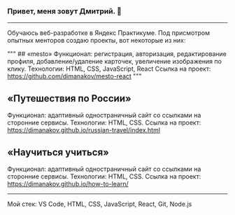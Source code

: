 ### Привет, меня зовут Дмитрий. 👋

---

Обучаюсь веб-разработке в Яндекс Практикуме. Под присмотром опытных менторов создаю проекты, вот некоторые из них:

""" ## «mesto»
Функционал: регистрация, авторизация, редактирование профиля, добавление/удаление карточек, увеличение изображения по клику.
Технологии: HTML, CSS, JavaScript, React
Ссылка на проект: https://github.com/dimanakov/mesto-react """

## «Путешествия по России»
Функционал: адаптивный одностраничный сайт со ссылками на сторонние сервисы.
Технологии: HTML, CSS.
Ссылка на проект: https://dimanakov.github.io/russian-travel/index.html

## «Научиться учиться»
Функционал: адаптивный одностраничный сайт со ссылками на сторонние сервисы.
Технологии: HTML, CSS.
Ссылка на проект: https://dimanakov.github.io/how-to-learn/

---

Мой стек: VS Code, HTML, CSS, JavaScript, React, Git, Node.js
<!--
**dimanakov/dimanakov** is a ✨ _special_ ✨ repository because its `README.md` (this file) appears on your GitHub profile.

Here are some ideas to get you started:

- 🔭 I’m currently working on ...
- 🌱 I’m currently learning ...
- 👯 I’m looking to collaborate on ...
- 🤔 I’m looking for help with ...
- 💬 Ask me about ...
- 📫 How to reach me: ...
- 😄 Pronouns: ...
- ⚡ Fun fact: ...
-->
